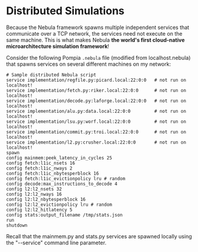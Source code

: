 # Distributed Simulations

Because the Nebula framework spawns multiple independent
services that communicate over a TCP network, the services need not execute
on the same machine. This is what makes Nebula
**the world's first cloud-native microarchitecture simulation framework**!

Consider the following Pompia `.nebula` file (modified from localhost.nebula)
that spawns services on several different machines on my network:

    # Sample distributed Nebula script
    service implementation/regfile.py:picard.local:22:0:0   # not run on localhost!
    service implementation/fetch.py:riker.local:22:0:0      # not run on localhost!
    service implementation/decode.py:laforge.local:22:0:0   # not run on localhost!
    service implementation/alu.py:data.local:22:0:0         # not run on localhost!
    service implementation/lsu.py:worf.local:22:0:0         # not run on localhost!
    service implementation/commit.py:troi.local:22:0:0      # not run on localhost!
    service implementation/l2.py:crusher.local:22:0:0       # not run on localhost!
    spawn
    config mainmem:peek_latency_in_cycles 25
    config fetch:l1ic_nsets 16
    config fetch:l1ic_nways 2
    config fetch:l1ic_nbytesperblock 16
    config fetch:l1ic_evictionpolicy lru # random
    config decode:max_instructions_to_decode 4
    config l2:l2_nsets 32
    config l2:l2_nways 16
    config l2:l2_nbytesperblock 16
    config l2:l2_evictionpolicy lru # random
    config l2:l2_hitlatency 5
    config stats:output_filename /tmp/stats.json
    run
    shutdown

Recall that the mainmem.py and stats.py services are spawned locally using
the "--service" command line parameter.